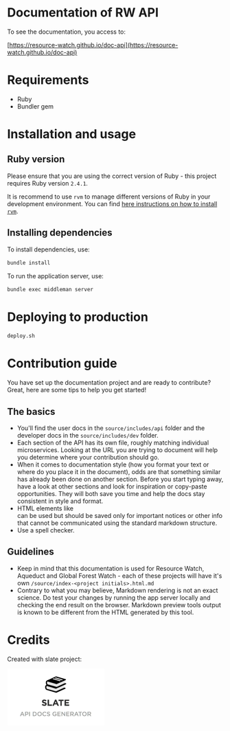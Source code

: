 # Documentation of RW API

To see the documentation, you access to:

[https://resource-watch.github.io/doc-api](https://resource-watch.github.io/doc-api)

# Requirements

- Ruby
- Bundler gem

# Installation and usage

## Ruby version

Please ensure that you are using the correct version of Ruby - this project requires Ruby version `2.4.1`.

It is recommend to use `rvm` to manage different versions of Ruby in your development environment. You can find [here instructions on how to install `rvm`](https://rvm.io/rvm/install).

## Installing dependencies

To install dependencies, use:

```bash
bundle install
```

To run the application server, use:

```bash
bundle exec middleman server
```

# Deploying to production

```bash
deploy.sh
```

# Contribution guide

You have set up the documentation project and are ready to contribute? Great, here are some tips to help you get started!

## The basics

- You'll find the user docs in the `source/includes/api` folder and the developer docs in the `source/includes/dev` folder.
- Each section of the API has its own file, roughly matching individual microservices. Looking at the URL you are trying to document will help you determine where your contribution should go.
- When it comes to documentation style (how you format your text or where do you place it in the document), odds are that something similar has already been done on another section. Before you start typing away, have a look at other sections and look for inspiration or copy-paste opportunities. They will both save you time and help the docs stay consistent in style and format.
- HTML elements like <aside> can be used but should be saved only for important notices or other info that cannot be communicated using the standard markdown structure.
- Use a spell checker.

## Guidelines

- Keep in mind that this documentation is used for Resource Watch, Aqueduct and Global Forest Watch - each of these projects will have it's own `/source/index-<project initials>.html.md`
- Contrary to what you may believe, Markdown rendering is not an exact science. Do test your changes by running the app server locally and checking the end result on the browser. Markdown preview tools output is known to be different from the HTML generated by this tool.


# Credits

Created with slate project:

<a href="q" target="_blank"><img src="https://raw.githubusercontent.com/lord/img/master/logo-slate.png" alt="Slate: API Documentation Generator" width="226"></a>



